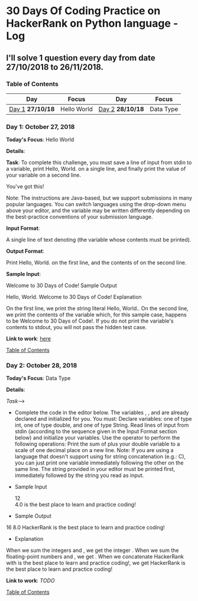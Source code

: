 # 30 Days Of Coding Practice on HackerRank on Python language  - Log
## I'll solve 1 question every day from date 27/10/2018 to 26/11/2018.
<a name="toc"></a>
### Table of Contents 
|Day|Focus|Day|Focus|
|:---:|:-----:|:---:|:-----:|
|[Day 1](#day-1) **27/10/18**|Hello World|[Day 2](#day-2) **28/10/18**|Data Type |

<a name="day-1"></a>
### Day 1: October 27, 2018 
**Today's Focus**: Hello World

**Details**:

  **Task**: 
To complete this challenge, you must save a line of input from stdin to a variable, print Hello, World. on a single line, and finally print the value of your variable on a second line.

You've got this!

Note: The instructions are Java-based, but we support submissions in many popular languages. You can switch languages using the drop-down menu above your editor, and the  variable may be written differently depending on the best-practice conventions of your submission language.

**Input Format**:

A single line of text denoting  (the variable whose contents must be printed).

**Output Format**:

Print Hello, World. on the first line, and the contents of  on the second line.

**Sample Input**:

Welcome to 30 Days of Code!
Sample Output

Hello, World. 
Welcome to 30 Days of Code!
Explanation

On the first line, we print the string literal Hello, World.. On the second line, we print the contents of the  variable which, for this sample case, happens to be Welcome to 30 Days of Code!. If you do not print the variable's contents to stdout, you will not pass the hidden test case.

**Link to work**: [here](http://localhost:8888/tree/Desktop/100DaysOfCode/PythonPractice)

   [Table of Contents](#toc)

<a name="day-2"></a>
### Day 2: October 28, 2018
**Today's Focus**: Data Type 

**Details**:

 *Task*-->

 - Complete the code in the editor below. The variables , , and  are already declared and initialized for you. You must:
 Declare  variables: one of type int, one of type double, and one of type String.
 Read  lines of input from stdin (according to the sequence given in the Input Format section below) and initialize your  variables.
 Use the  operator to perform the following operations: 
 Print the sum of  plus your double variable to a scale of one decimal place on a new line.
  Note: If you are using a language that doesn't support using  for string concatenation (e.g.: C), you can just print one variable immediately following the other on the same line. The string provided in your editor must be printed first, immediately followed by the string you read as input.
- Sample Input

  12                                                                               
  4.0
  is the best place to learn and practice coding!
- Sample Output

 16
 8.0
 HackerRank is the best place to learn and practice coding!
- Explanation

When we sum the integers  and , we get the integer . 
When we sum the floating-point numbers  and , we get . 
When we concatenate HackerRank with is the best place to learn and practice coding!, we get HackerRank is the best place to learn and practice coding!


**Link to work**: _TODO_

[Table of Contents](#toc)